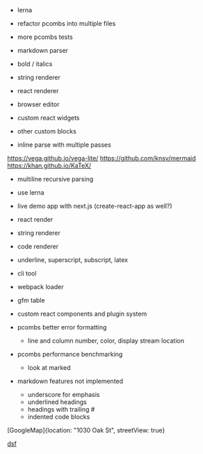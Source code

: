 - lerna
- refactor pcombs into multiple files
- more pcombs tests
- markdown parser

- bold / italics
- string renderer
- react renderer
- browser editor

- custom react widgets
- other custom blocks


- inline parse with multiple passes

https://vega.github.io/vega-lite/
https://github.com/knsv/mermaid
https://khan.github.io/KaTeX/

- multiline recursive parsing

- use lerna
- live demo app with next.js (create-react-app as well?)

- react render
- string renderer
- code renderer

- underline, superscript, subscript, latex

- cli tool
- webpack loader

- gfm table
- custom react components and plugin system

- pcombs better error formatting
  - line and column number, color, display stream location

- pcombs performance benchmarking
  - look at marked

- markdown features not implemented
  - underscore for emphasis
  - underlined headings
  - headings with trailing #
  - indented code blocks


[GoogleMap]{location: "1030 Oak St", streetView: true}

[dsf](sdfsdf)
